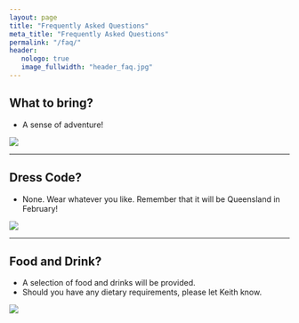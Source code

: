 ```yaml
---
layout: page
title: "Frequently Asked Questions"
meta_title: "Frequently Asked Questions"
permalink: "/faq/"
header:
   nologo: true
   image_fullwidth: "header_faq.jpg"
---
```

## What to bring?

- A sense of adventure!

<img src="{{ site.url }}{{ site.baseurl }}/images/faq-1.jpg">


----

## Dress Code?

- None. Wear whatever you like.  Remember that it will be Queensland in February!

<img src="{{ site.url }}{{ site.baseurl }}/images/faq-2.jpg">

----


## Food and Drink?

- A selection of food and drinks will be provided.
- Should you have any dietary requirements, please let Keith know.

<img src="{{ site.url }}{{ site.baseurl }}/images/faq-3.jpg">



